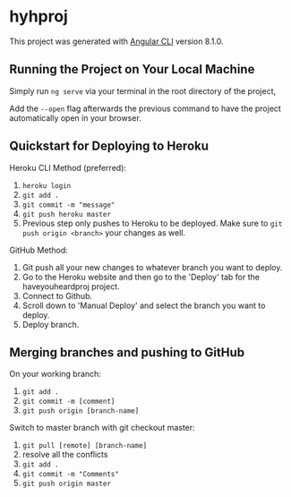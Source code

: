 # hyhproj

This project was generated with [Angular CLI](https://github.com/angular/angular-cli) version 8.1.0.

## Running the Project on Your Local Machine
Simply run `ng serve` via your terminal in the root directory of the project,

Add the `--open` flag afterwards the previous command to have the project automatically open in your browser.

## Quickstart for Deploying to Heroku

Heroku CLI Method (preferred): 
1. `heroku login`
2. `git add .`
3. `git commit -m "message"`
4. `git push heroku master`
5. Previous step only pushes to Heroku to be deployed. Make sure to `git push origin <branch>` your changes as well. 

GitHub Method:
1. Git push all your new changes to whatever branch you want to deploy.
2. Go to the Heroku website and then go to the 'Deploy' tab for the haveyouheardproj project. 
3. Connect to Github.
4. Scroll down to 'Manual Deploy' and select the branch you want to deploy. 
5. Deploy branch.


## Merging branches and pushing to GitHub

On your working branch:
1. `git add .`
2. `git commit -m [comment]`
3. `git push origin [branch-name]`

Switch to master branch with git checkout master:
1. `git pull [remote] [branch-name]`
2. resolve all the conflicts
3. `git add .`
4. `git commit -m "Comments"`
5. `git push origin master`
